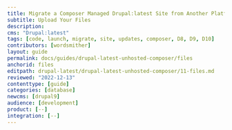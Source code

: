 ```yaml
---
title: Migrate a Composer Managed Drupal:latest Site from Another Platform
subtitle: Upload Your Files
description: 
cms: "Drupal:latest"
tags: [code, launch, migrate, site, updates, composer, D8, D9, D10]
contributors: [wordsmither]
layout: guide
permalink: docs/guides/drupal-latest-unhosted-composer/files
anchorid: files
editpath: drupal-latest/drupal-latest-unhosted-composer/11-files.md
reviewed: "2022-12-13"
contenttype: [guide]
categories: [database]
newcms: [drupal9]
audience: [development]
product: [--]
integration: [--]
---
```


<Partial file="migrate/drupal-addfiles.md" />
